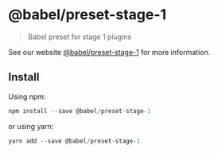 # @babel/preset-stage-1

> Babel preset for stage 1 plugins

See our website [@babel/preset-stage-1](https://new.babeljs.io/docs/en/next/babel-preset-stage-1.html) for more information.

## Install

Using npm:

```js
npm install --save @babel/preset-stage-1
```

or using yarn:

```js
yarn add --save @babel/preset-stage-1
```
